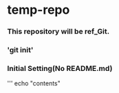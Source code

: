 # temp-repo
### This repository will be ref_Git.

### 'git init'
### Initial Setting(No README.md)
'''
echo "contents"
